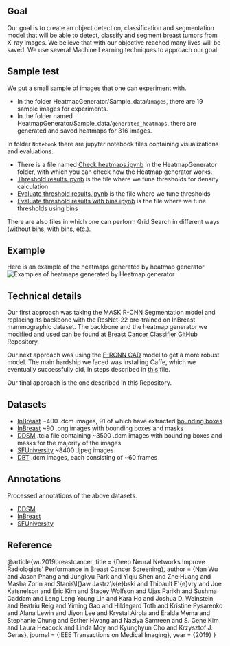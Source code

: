 ## Goal
Our goal is to create an object detection, classification and segmentation model that will be able to detect, classify and segment breast tumors from X-ray images. We believe that with our objective reached many lives will be saved. We use several Machine Learning techniques to approach our goal.

## Sample test
We put a small sample of images that one can experiment with.
- In the folder HeatmapGenerator/Sample_data/`Images`, there are 19 sample images for experiments.
- In the folder named HeatmapGenerator/Sample_data/`generated_heatmaps`, there are generated and saved heatmaps for 316 images.

In folder `Notebook` there are jupyter notebook files containing visualizations and evaluations.
- There is a file named [Check heatmaps.ipynb](https://gitlab.com/sven.badalyan/breast_cancer_gitlab/-/blob/workers_branch/HeatmapGenerator/Notebooks/Check%20heatmaps.ipynb) in the HeatmapGenerator folder, with which you can check how the Heatmap generator works.
- [Threshold results.ipynb](https://gitlab.com/sven.badalyan/breast_cancer_gitlab/-/blob/workers_branch/HeatmapGenerator/Notebooks/Threshold%20results.ipynb) is the file where we tune thresholds for density calculation
- [Evaluate threshold results.ipynb](https://gitlab.com/sven.badalyan/breast_cancer_gitlab/-/blob/workers_branch/HeatmapGenerator/Notebooks/Evaluate%20threshold%20results%20with%20bins.ipynb) is the file where we tune thresholds 
- [Evaluate threshold results with bins.ipynb](https://gitlab.com/sven.badalyan/breast_cancer_gitlab/-/blob/workers_branch/HeatmapGenerator/Notebooks/Evaluate%20threshold%20results%20with%20bins.ipynb) is the file where we tune thresholds using bins

There are also files in which one can perform Grid Search in different ways (without bins, with bins, etc.).

## Example
Here is an example of the heatmaps generated by heatmap generator
![Examples of heatmaps generated by Heatmap generator](https://github.com/badalyaz/cancer_detection/blob/interns_branch/HeatmapGenerator/heatmaps.png "heatmaps")

## Technical details
Our first approach was taking the MASK R-CNN Segmentation model and replacing its backbone with the ResNet-22 pre-trained on InBreast mammographic dataset. The backbone and the heatmap generator we modified and used can be found at [Breast Cancer Classifier](https://github.com/nyukat/breast_cancer_classifier) GitHub Repository.

Our next approach was using the [F-RCNN CAD](https://github.com/riblidezso/frcnn_cad) model to get a more robust model. The main hardship we faced was installing Caffe, which we eventually successfully did, in steps described in [this](https://github.com/badalyaz/cancer_detection/blob/interns_branch/Documents/Installing%20caffe.pdf) file.

Our final approach is the one described in this Repository.

## Datasets
- [InBreast](https://www.kaggle.com/datasets/ramanathansp20/inbreast-dataset) ~400 .dcm images, 91 of which have extracted [bounding boxes](https://github.com/riblidezso/frcnn_cad/blob/master/data/inbreast_ground_truth_cancer_bbox_rois.tsv)
- [InBreast](https://www.dropbox.com/sh/eu7wc3hl30a6knt/AABhn6BmENJFo-5Ya0wEwvQCa?dl=0) ~90 .png images with bounding boxes and masks
- [DDSM](https://wiki.cancerimagingarchive.net/display/Public/CBIS-DDSM) .tcia file containing ~3500 .dcm images with bounding boxes and masks for the majority of the images
- [SFUniversity](http://www.eng.usf.edu/cvprg/Mammography/Database.html) ~8400 .ljpeg images
- [DBT](https://wiki.cancerimagingarchive.net/pages/viewpage.action?pageId=64685580) .dcm images, each consisting of ~60 frames

## Annotations
Processed annotations of the above datasets.
- [DDSM](https://github.com/badalyaz/cancer_detection/tree/interns_branch/DataProcessing/Annotations/DDSMAnnotations)
- [InBreast](https://github.com/badalyaz/cancer_detection/tree/interns_branch/DataProcessing/Annotations/INbreastAnnotations)
- [SFUniversity](https://github.com/badalyaz/cancer_detection/blob/interns_branch/DataProcessing/Annotations/SFUAnnotations.pickle)

## Reference
@article{wu2019breastcancer, 
    title = {Deep Neural Networks Improve Radiologists' Performance in Breast Cancer Screening},
    author = {Nan Wu and Jason Phang and Jungkyu Park and Yiqiu Shen and Zhe Huang and Masha Zorin and Stanis\l{}aw Jastrz\k{e}bski and Thibault F\'{e}vry and Joe Katsnelson and Eric Kim and Stacey Wolfson and Ujas Parikh and Sushma Gaddam and Leng Leng Young Lin and Kara Ho and Joshua D. Weinstein and Beatriu Reig and Yiming Gao and Hildegard Toth and Kristine Pysarenko and Alana Lewin and Jiyon Lee and Krystal Airola and Eralda Mema and Stephanie Chung and Esther Hwang and Naziya Samreen and S. Gene Kim and Laura Heacock and Linda Moy and Kyunghyun Cho and Krzysztof J. Geras}, 
    journal = {IEEE Transactions on Medical Imaging},
    year = {2019}
}